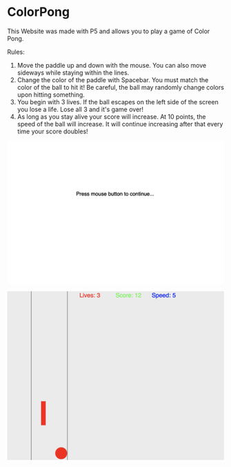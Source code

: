 # ColorPong
This Website was made with P5 and allows you to play a game of Color Pong.

Rules:
1. Move the paddle up and down with the mouse. You can also move sideways while staying within the lines.
1. Change the color of the paddle with Spacebar. You must match the color of the ball to hit it! Be careful, the ball may randomly change colors upon hitting something.
1. You begin with 3 lives. If the ball escapes on the left side of the screen you lose a life. Lose all 3 and it's game over!
1. As long as you stay alive your score will increase. At 10 points, the speed of the ball will increase. It will continue increasing after that every time your score doubles!

![Screenshot1](ColorPongImage1.png)

![Screenshot2](ColorPongImage2.png)
